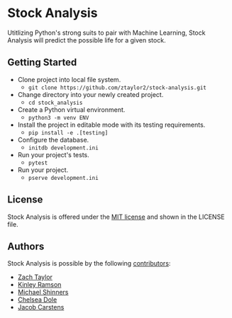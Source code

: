 # Stock Analysis 
Utitlizing Python's strong suits to pair with Machine Learning, Stock Analysis will predict the possible life for a given stock.
## Getting Started
- Clone project into local file system. 
    - ```git clone https://github.com/ztaylor2/stock-analysis.git```
- Change directory into your newly created project.
    - ```cd stock_analysis```
- Create a Python virtual environment.
    - ```python3 -m venv ENV```
- Install the project in editable mode with its testing requirements.
    - ```pip install -e .[testing]```
- Configure the database.
    - ```initdb development.ini```
- Run your project's tests.
    - ```pytest```
- Run your project.
    - ```pserve development.ini```
    
## License
Stock Analysis is offered under the [MIT license](https://opensource.org/licenses/MIT) and shown in the LICENSE file.
## Authors
Stock Analysis is possible by the following [contributors](https://github.com/ztaylor2/stock-analysis/graphs/contributors):
* [Zach Taylor](https://github.com/ztaylor2)
* [Kinley Ramson](https://github.com/nothingnessbird)
* [Michael Shinners](https://github.com/mshinners)
* [Chelsea Dole](https://github.com/chelseadole)
* [Jacob Carstens](https://github.com/Loaye)